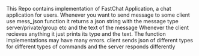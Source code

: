This Repo contains implementation of FastChat Application, a chat application for users.
Whenever you want to send message to some client use mess_json function
it returns a json string with the message type server/private/group etc and the text of the message
Whenever the client recieves anything it just prints its type and the text.
The function implementations may have many errors.
client sends json of different types for different types of commands and the server responds differently